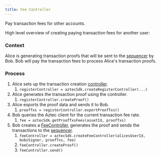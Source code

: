 ```yaml
---
title: Fee Controller
---
```


Pay transaction fees for other accounts.

High level overview of creating paying transaction fees for another user:

### Context

Alice is generating transaction proofs that will be sent to the [sequencer](../../glossary.md#sequencer) by Bob. Bob will pay the transaction fees to process Alice's transaction proofs.

### Process

1. Alice sets up the transaction creation [controller](../overview.md#controllers).
   1. `registerController = aztecSdk.createRegisterController(...)`
2. Alice generates the transaction proof using the controller.
   1. `registerController.createProof()`
3. Alice exports the proof data and sends it to Bob.
   1. `proofTxs = registerController.exportProofTxs()`
4. Bob queries the Aztec client for the current transaction fee rate.
   1. `fee = aztecSdk.getProofTxsFees(assetId, proofTxs)`
5. Bob creates a [FeeController](../types/sdk/FeeController.md), generates the proof and sends the transactions to the [sequencer](./../../glossary.md#sequencer).
   1. `feeController = aztecSdk.createFeeController(alicesUserId, bobsSigner, proofTxs, fee)`
   2. `feeController.createProof()`
   3. `feeController.send()`
